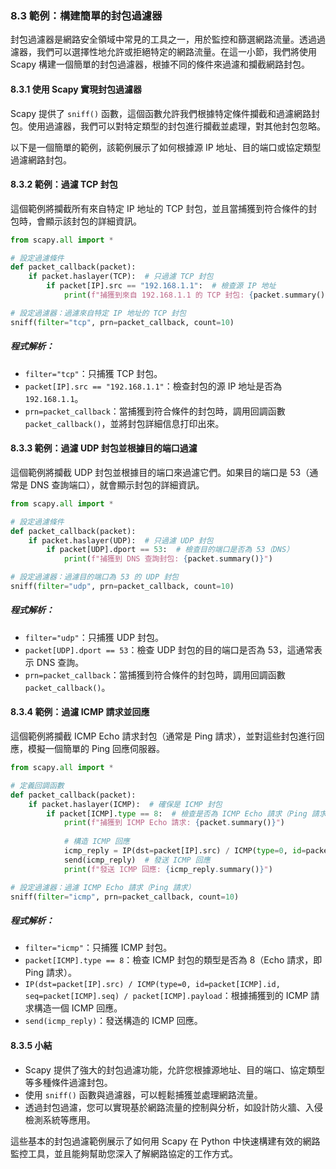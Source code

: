 ### **8.3 範例：構建簡單的封包過濾器**

封包過濾器是網路安全領域中常見的工具之一，用於監控和篩選網路流量。透過過濾器，我們可以選擇性地允許或拒絕特定的網路流量。在這一小節，我們將使用 Scapy 構建一個簡單的封包過濾器，根據不同的條件來過濾和攔截網路封包。

#### **8.3.1 使用 Scapy 實現封包過濾器**

Scapy 提供了 `sniff()` 函數，這個函數允許我們根據特定條件攔截和過濾網路封包。使用過濾器，我們可以對特定類型的封包進行攔截並處理，對其他封包忽略。

以下是一個簡單的範例，該範例展示了如何根據源 IP 地址、目的端口或協定類型過濾網路封包。

#### **8.3.2 範例：過濾 TCP 封包**

這個範例將攔截所有來自特定 IP 地址的 TCP 封包，並且當捕獲到符合條件的封包時，會顯示該封包的詳細資訊。

```python
from scapy.all import *

# 設定過濾條件
def packet_callback(packet):
    if packet.haslayer(TCP):  # 只過濾 TCP 封包
        if packet[IP].src == "192.168.1.1":  # 檢查源 IP 地址
            print(f"捕獲到來自 192.168.1.1 的 TCP 封包: {packet.summary()}")

# 設定過濾器：過濾來自特定 IP 地址的 TCP 封包
sniff(filter="tcp", prn=packet_callback, count=10)
```

##### **程式解析**：
- `filter="tcp"`：只捕獲 TCP 封包。
- `packet[IP].src == "192.168.1.1"`：檢查封包的源 IP 地址是否為 `192.168.1.1`。
- `prn=packet_callback`：當捕獲到符合條件的封包時，調用回調函數 `packet_callback()`，並將封包詳細信息打印出來。

#### **8.3.3 範例：過濾 UDP 封包並根據目的端口過濾**

這個範例將攔截 UDP 封包並根據目的端口來過濾它們。如果目的端口是 53（通常是 DNS 查詢端口），就會顯示封包的詳細資訊。

```python
from scapy.all import *

# 設定過濾條件
def packet_callback(packet):
    if packet.haslayer(UDP):  # 只過濾 UDP 封包
        if packet[UDP].dport == 53:  # 檢查目的端口是否為 53（DNS）
            print(f"捕獲到 DNS 查詢封包: {packet.summary()}")

# 設定過濾器：過濾目的端口為 53 的 UDP 封包
sniff(filter="udp", prn=packet_callback, count=10)
```

##### **程式解析**：
- `filter="udp"`：只捕獲 UDP 封包。
- `packet[UDP].dport == 53`：檢查 UDP 封包的目的端口是否為 53，這通常表示 DNS 查詢。
- `prn=packet_callback`：當捕獲到符合條件的封包時，調用回調函數 `packet_callback()`。

#### **8.3.4 範例：過濾 ICMP 請求並回應**

這個範例將攔截 ICMP Echo 請求封包（通常是 Ping 請求），並對這些封包進行回應，模擬一個簡單的 Ping 回應伺服器。

```python
from scapy.all import *

# 定義回調函數
def packet_callback(packet):
    if packet.haslayer(ICMP):  # 確保是 ICMP 封包
        if packet[ICMP].type == 8:  # 檢查是否為 ICMP Echo 請求（Ping 請求）
            print(f"捕獲到 ICMP Echo 請求: {packet.summary()}")
            
            # 構造 ICMP 回應
            icmp_reply = IP(dst=packet[IP].src) / ICMP(type=0, id=packet[ICMP].id, seq=packet[ICMP].seq) / packet[ICMP].payload
            send(icmp_reply)  # 發送 ICMP 回應
            print(f"發送 ICMP 回應: {icmp_reply.summary()}")

# 設定過濾器：過濾 ICMP Echo 請求（Ping 請求）
sniff(filter="icmp", prn=packet_callback, count=10)
```

##### **程式解析**：
- `filter="icmp"`：只捕獲 ICMP 封包。
- `packet[ICMP].type == 8`：檢查 ICMP 封包的類型是否為 8（Echo 請求，即 Ping 請求）。
- `IP(dst=packet[IP].src) / ICMP(type=0, id=packet[ICMP].id, seq=packet[ICMP].seq) / packet[ICMP].payload`：根據捕獲到的 ICMP 請求構造一個 ICMP 回應。
- `send(icmp_reply)`：發送構造的 ICMP 回應。

#### **8.3.5 小結**

- Scapy 提供了強大的封包過濾功能，允許您根據源地址、目的端口、協定類型等多種條件過濾封包。
- 使用 `sniff()` 函數與過濾器，可以輕鬆捕獲並處理網路流量。
- 透過封包過濾，您可以實現基於網路流量的控制與分析，如設計防火牆、入侵檢測系統等應用。

這些基本的封包過濾範例展示了如何用 Scapy 在 Python 中快速構建有效的網路監控工具，並且能夠幫助您深入了解網路協定的工作方式。